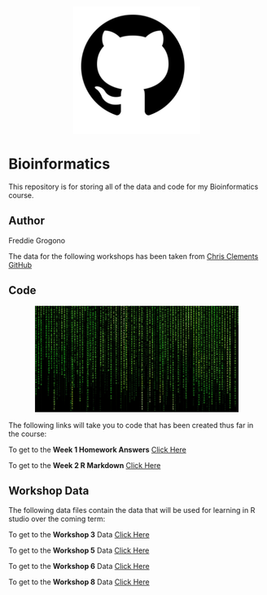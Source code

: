 <div align="center" width="100%">
    <img src=".\github_pic.png" width="250" alt="" />
</div>

# Bioinformatics
This repository is for storing all of the data and code for my Bioinformatics course. 

## Author
Freddie Grogono

The data for the following workshops has been taken from [Chris Clements GitHub](https://github.com/chrit88)




## Code

<div align="center" width="100%">
    <img src=".\Images\matrix code.jpg" width="400" alt="" />
</div>

The following links will take you to code that has been created thus far in the course:

To get to the **Week 1 Homework Answers** [Click Here](Code/Week%201%20Code)

To get to the **Week 2 R Markdown** [Click Here](Code/R%20Markdown%20Cheat%20Sheet.Rmd)


## Workshop Data
The following data files contain the data that will be used for learning in R studio over the coming term:

To get to the **Workshop 3** Data [Click Here](Data/Workshop%203)

To get to the **Workshop 5** Data [Click Here](Data/Workshop%205)

To get to the **Workshop 6** Data [Click Here](Data/Workshop%206)

To get to the **Workshop 8** Data [Click Here](Data/Workshop%208)


